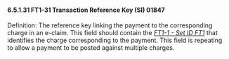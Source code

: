 #### 6.5.1.31 FT1-31 Transaction Reference Key (SI) 01847

Definition: The reference key linking the payment to the corresponding charge in an e-claim. This field should contain the [_FT1-1 - Set ID FT1_](#ft1-1-set-id-ft1-si-00355) that identifies the charge corresponding to the payment. This field is repeating to allow a payment to be posted against multiple charges.
